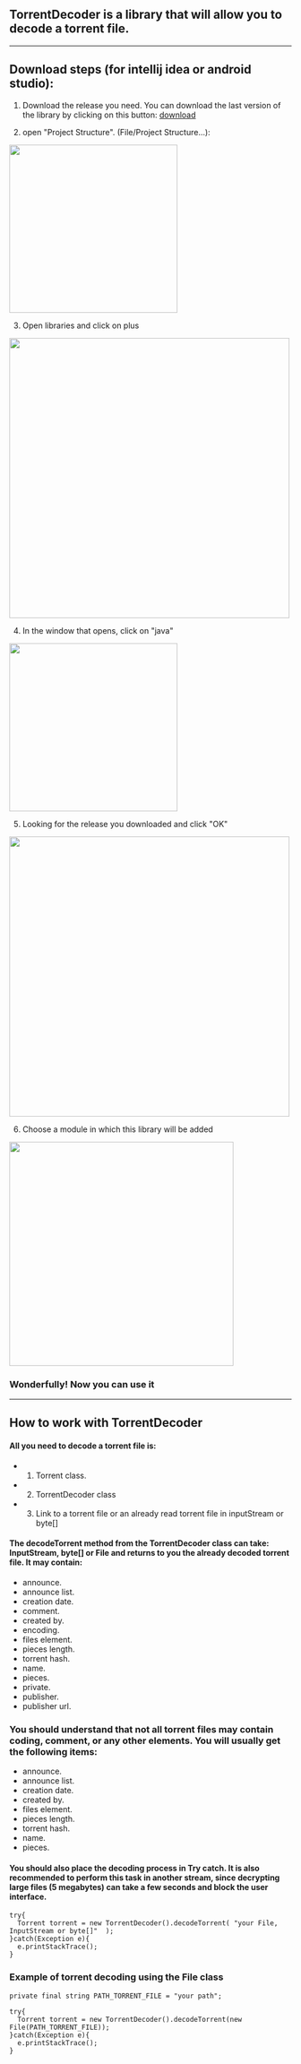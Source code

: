 ## TorrentDecoder is a library that will allow you to decode a torrent file.

----

## Download steps (for intellij idea or android studio):

<!-- DOWNLOAD BUTTON -->
1. Download the release you need. You can download the last version of the library by clicking on this button: 
[download](https://github.com/Hlushcko/TorrentDecoder/releases/download/%230001/TorrentDecoder-0.2.jar)
<!-- EDN DOWNLOAD BUTTON -->

2. open "Project Structure". (File/Project Structure...):
<img src="https://user-images.githubusercontent.com/72913351/205656788-e5e1f5b7-dbc6-455d-b7c7-4807488bd9da.png" width="300">

3. Open libraries and click on plus
<img src="https://user-images.githubusercontent.com/72913351/205656795-8eb20059-a018-40d7-acea-21438f388c2b.png" width="500">

4. In the window that opens, click on "java"
<img src="https://user-images.githubusercontent.com/72913351/205656797-060736ef-4eae-4a1b-87ef-2e9ceec826f3.png" width="300">

5. Looking for the release you downloaded and click "OK"
<img src="https://user-images.githubusercontent.com/72913351/205656798-0c56fc45-07f2-4121-a002-725b0b1cbf30.png" width="500">

6. Choose a module in which this library will be added
<img src="https://user-images.githubusercontent.com/72913351/205656801-fd551ecd-9022-4fc8-b023-7c328ebb0135.png" width="400">

### Wonderfully! Now you can use it

----

## How to work with TorrentDecoder

#### All you need to decode a torrent file is: 
* 1. Torrent class. 
* 2. TorrentDecoder class 
* 3. Link to a torrent file or an already read torrent file in inputStream or byte[]

#### The decodeTorrent method from the TorrentDecoder class can take: InputStream, byte[] or File and returns to you the already decoded torrent file. It may contain:

* announce.
* announce list.
* creation date.
* comment.
* created by.
* encoding.
* files element.
* pieces length.
* torrent hash.
* name.
* pieces.
* private.
* publisher.
* publisher url.

### You should understand that not all torrent files may contain coding, comment, or any other elements. You will usually get the following items:

* announce.
* announce list.
* creation date.
* created by.
* files element.
* pieces length.
* torrent hash.
* name.
* pieces.


#### You should also place the decoding process in Try catch. It is also recommended to perform this task in another stream, since decrypting large files (5 megabytes) can take a few seconds and block the user interface.


```
try{
  Torrent torrent = new TorrentDecoder().decodeTorrent( "your File, InputStream or byte[]"  );
}catch(Exception e){
  e.printStackTrace();
}
```

### Example of torrent decoding using the File class


```
private final string PATH_TORRENT_FILE = "your path";

try{
  Torrent torrent = new TorrentDecoder().decodeTorrent(new File(PATH_TORRENT_FILE));
}catch(Exception e){
  e.printStackTrace();
}
```

